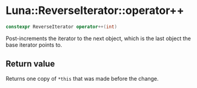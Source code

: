 # Luna::ReverseIterator::operator++

```c++
constexpr ReverseIterator operator++(int)
```

Post-increments the iterator to the next object, which is the last object the base iterator points to. 



## Return value
Returns one copy of `*this` that was made before the change. 

